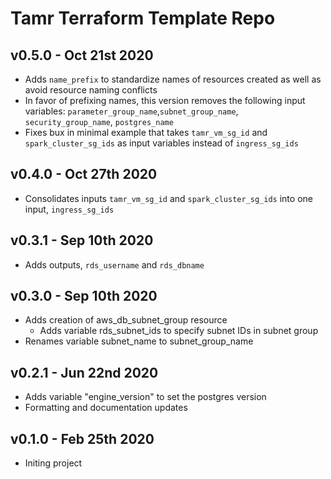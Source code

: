 # Tamr Terraform Template Repo

## v0.5.0 - Oct 21st 2020
* Adds `name_prefix` to standardize names of resources created as well as avoid resource naming conflicts
* In favor of prefixing names, this version removes the following input variables: `parameter_group_name`,`subnet_group_name`, `security_group_name`, `postgres_name`
* Fixes bux in minimal example that takes `tamr_vm_sg_id` and `spark_cluster_sg_ids` as input variables instead of `ingress_sg_ids`

## v0.4.0 - Oct 27th 2020
* Consolidates inputs `tamr_vm_sg_id` and `spark_cluster_sg_ids` into one input, `ingress_sg_ids`

## v0.3.1 - Sep 10th 2020
* Adds outputs, `rds_username` and `rds_dbname`

## v0.3.0 - Sep 10th 2020
* Adds creation of aws_db_subnet_group resource
  * Adds variable rds_subnet_ids to specify subnet IDs in subnet group
* Renames variable subnet_name to subnet_group_name

## v0.2.1 - Jun 22nd 2020
* Adds variable "engine_version" to set the postgres version
* Formatting and documentation updates

## v0.1.0 - Feb 25th 2020
* Initing project
